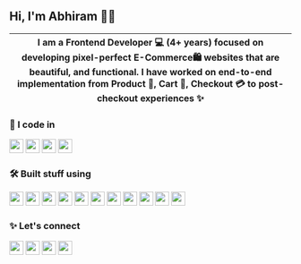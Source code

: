## Hi, I'm Abhiram 👨‍🚀

| I am a Frontend Developer 💻 (4+ years)  focused on developing pixel-perfect E-Commerce🛍️ websites that are beautiful, and functional. I have worked on end-to-end implementation from Product 🍪, Cart 🛒, Checkout 💳 to post-checkout experiences ✨ |
| ------------- |

### 📜 I code in

<img src="https://img.shields.io/badge/HTML-%23E34F26.svg?logo=html5&logoColor=white" height="25"/>  <img src="https://img.shields.io/badge/CSS-1572B6?logo=css3&logoColor=fff" height="25"/>  <img src="https://img.shields.io/badge/JavaScript-F7DF1E?logo=javascript&logoColor=000" height="25"/>  <img src="https://img.shields.io/badge/TypeScript-3178C6?logo=typescript&logoColor=fff" height="25"/>


### 🛠️ Built stuff using

<img src="https://img.shields.io/badge/React-%2320232a.svg?logo=react&logoColor=%2361DAFB" height="25"/>  <img src="https://img.shields.io/badge/Next.js-black?logo=next.js&logoColor=white" height="25"/>  <img src="https://img.shields.io/badge/Redux-764ABC?logo=redux&logoColor=fff" height="25"/>  <img src="https://img.shields.io/badge/🐻%20Zustand-000?logoColor=white" height="25"/>  <img src="https://img.shields.io/badge/Sass-C69?logo=sass&logoColor=fff" height="25"/>  <img src="https://img.shields.io/badge/Tailwind%20CSS-%2338B2AC.svg?logo=tailwind-css&logoColor=white" height="25"/>  <img src="https://img.shields.io/badge/shadcn%2Fui-000?logo=shadcnui&logoColor=fff" height="25"/>  <img src="https://img.shields.io/badge/Material%20UI-007FFF?&logo=mui&logoColor=white" height="25"/>  <img src="https://img.shields.io/badge/Storybook-FF4785?logo=storybook&logoColor=fff" height="25"/>  <img src="https://img.shields.io/badge/Jest-C21325?logo=jest&logoColor=fff" height="25"/>  <img src="https://img.shields.io/badge/RTL-000?logo=testinglibrary&logoColor=C21325" height="25"/>

### ✨ Let's connect
<a href="https://matrixread.com"><img src="https://img.shields.io/badge/Blog-%2321759B.svg?logo=wordpress&logoColor=white" height="25"/></a>  <a href="https://linkedin.com/in/abhiramready/"><img src="https://custom-icon-badges.demolab.com/badge/LinkedIn-0A66C2?logo=linkedin-white&logoColor=fff" height="25"/></a>  <a href="https://www.youtube.com/@abhiramready"><img src="https://img.shields.io/badge/YouTube-%23FF0000.svg?logo=YouTube&logoColor=white" height="25"/></a>  <a href="https://codepen.io/abhiramready/pens/showcase"><img src="https://img.shields.io/badge/CodePen-white?logo=codepen&logoColor=black" height="25"/></a>  

